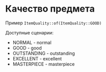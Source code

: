 # Качество предмета

Пример ```ItemQuality::of(ItemQuality::GOOD)```

Доступные сценарии:
 * NORMAL - normal
 * GOOD - good
 * OUTSTANDING - outstanding
 * EXCELLENT - excellent
 * MASTERPIECE - masterpiece